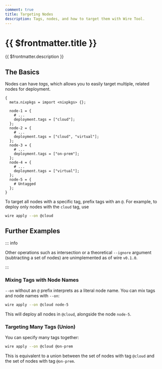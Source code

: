 ```yaml
---
comment: true
title: Targeting Nodes
description: Tags, nodes, and how to target them with Wire Tool.
---
```


# {{ $frontmatter.title }}

{{ $frontmatter.description }}

## The Basics

Nodes can have _tags_, which allows you to easily target multiple, related
nodes for deployment.

```nix:line-numbers [hive.nix]
{
  meta.nixpkgs = import <nixpkgs> {};

  node-1 = {
    # ...
    deployment.tags = ["cloud"];
  };
  node-2 = {
    # ...
    deployment.tags = ["cloud", "virtual"];
  };
  node-3 = {
    # ...
    deployment.tags = ["on-prem"];
  };
  node-4 = {
    # ...
    deployment.tags = ["virtual"];
  };
  node-5 = {
    # Untagged
  };
}
```

To target all nodes with a specific tag, prefix tags with an `@`.
For example, to deploy only nodes with the `cloud` tag, use

```sh
wire apply --on @cloud
```

## Further Examples

::: info

Other operations such as intersection or a theoretical `--ignore` argument
(subtracting a set of nodes) are unimplemented as of wire `v0.1.0`.

:::

### Mixing Tags with Node Names

`--on` without an `@` prefix interprets as a literal node name. You can mix tags
and node names with `--on`:

```sh
wire apply --on @cloud node-5
```

This will deploy all nodes in `@cloud`, alongside the node `node-5`.

### Targeting Many Tags (Union)

You can specify many tags together:

```sh
wire apply --on @cloud @on-prem
```

This is equivalent to a union between the set of nodes with tag `@cloud` and the
set of nodes with tag `@on-prem`.

